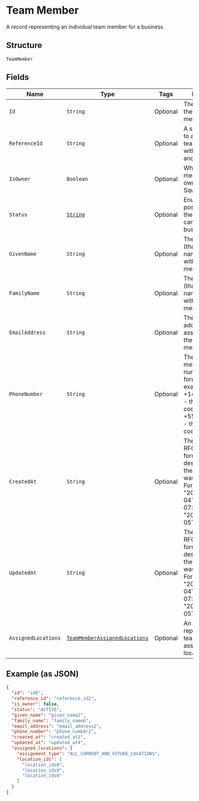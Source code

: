 
# Team Member

A record representing an individual team member for a business.

## Structure

`TeamMember`

## Fields

| Name | Type | Tags | Description | Getter |
|  --- | --- | --- | --- | --- |
| `Id` | `String` | Optional | The unique ID for the team member. | String getId() |
| `ReferenceId` | `String` | Optional | A second ID used to associate the team member with an entity in another system. | String getReferenceId() |
| `IsOwner` | `Boolean` | Optional | Whether the team member is the owner of the Square account. | Boolean getIsOwner() |
| `Status` | [`String`](../../doc/models/team-member-status.md) | Optional | Enumerates the possible statuses the team member can have within a business. | String getStatus() |
| `GivenName` | `String` | Optional | The given name (that is, the first name) associated with the team member. | String getGivenName() |
| `FamilyName` | `String` | Optional | The family name (that is, the last name) associated with the team member. | String getFamilyName() |
| `EmailAddress` | `String` | Optional | The email address associated with the team member. | String getEmailAddress() |
| `PhoneNumber` | `String` | Optional | The team member's phone number, in E.164 format. For example:<br>+14155552671 - the country code is 1 for US<br>+551155256325 - the country code is 55 for BR | String getPhoneNumber() |
| `CreatedAt` | `String` | Optional | The timestamp, in RFC 3339 format, describing when the team member was created.<br>For example, "2018-10-04T04:00:00-07:00" or "2019-02-05T12:00:00Z". | String getCreatedAt() |
| `UpdatedAt` | `String` | Optional | The timestamp, in RFC 3339 format, describing when the team member was last updated.<br>For example, "2018-10-04T04:00:00-07:00" or "2019-02-05T12:00:00Z". | String getUpdatedAt() |
| `AssignedLocations` | [`TeamMemberAssignedLocations`](../../doc/models/team-member-assigned-locations.md) | Optional | An object that represents a team member's assignment to locations. | TeamMemberAssignedLocations getAssignedLocations() |

## Example (as JSON)

```json
{
  "id": "id0",
  "reference_id": "reference_id2",
  "is_owner": false,
  "status": "ACTIVE",
  "given_name": "given_name2",
  "family_name": "family_name6",
  "email_address": "email_address2",
  "phone_number": "phone_number2",
  "created_at": "created_at2",
  "updated_at": "updated_at4",
  "assigned_locations": {
    "assignment_type": "ALL_CURRENT_AND_FUTURE_LOCATIONS",
    "location_ids": [
      "location_ids8",
      "location_ids9",
      "location_ids0"
    ]
  }
}
```

